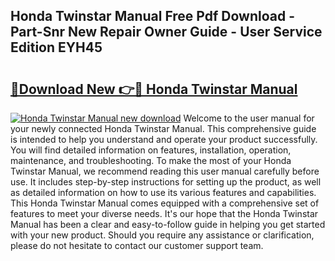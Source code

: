 ## Honda Twinstar Manual Free Pdf Download - Part-Snr New Repair Owner Guide - User Service Edition EYH45

# <h2><a href="http://bc82700.oget.top/?id=Honda+Twinstar+Manual">🔗Download New 👉🔴 Honda Twinstar Manual</a></h2>

[![Honda Twinstar Manual new download](https://i.imgur.com/5g1atiW.png)](http://bc82700.oget.top/?id=Honda+Twinstar+Manual)
Welcome to the user manual for your newly connected Honda Twinstar Manual. This comprehensive guide is intended to help you understand and operate your product successfully. You will find detailed information on features, installation, operation, maintenance, and troubleshooting. To make the most of your Honda Twinstar Manual, we recommend reading this user manual carefully before use. It includes step-by-step instructions for setting up the product, as well as detailed information on how to use its various features and capabilities. This Honda Twinstar Manual comes equipped with a comprehensive set of features to meet your diverse needs. It's our hope that the Honda Twinstar Manual has been a clear and easy-to-follow guide in helping you get started with your new product. Should you require any assistance or clarification, please do not hesitate to contact our customer support team.
